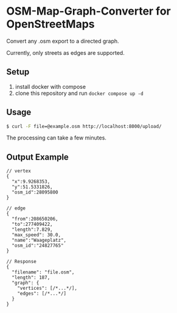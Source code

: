 # OSM-Map-Graph-Converter for OpenStreetMaps

Convert any .osm export to a directed graph.

Currently, only streets as edges are supported. 

## Setup

1. install docker with compose
2. clone this repository and run `docker compose up -d`

## Usage

```bash
$ curl -F file=@example.osm http://localhost:8000/upload/ 
```

The processing can take a few minutes.

## Output Example

```jsonc
// vertex
{
  "x":9.9268353,
  "y":51.5331826,
  "osm_id":28095800
}

// edge
{
  "from":208650206,
  "to":277409422,
  "length":7.829,
  "max_speed": 30.0,
  "name":"Waageplatz",
  "osm_id":"24827765"
}

// Response
{
  "filename": "file.osm",
  "length": 187,
  "graph": {
    "vertices": [/*...*/],
    "edges": [/*...*/]
  }
}
```
